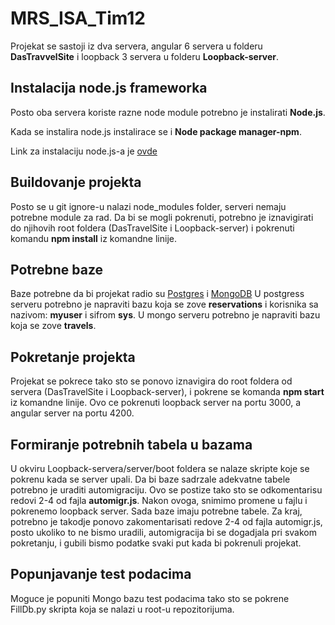 # MRS_ISA_Tim12

Projekat se sastoji iz dva servera, angular 6 servera u folderu **DasTravvelSite** i loopback 3 servera u folderu **Loopback-server**.

## Instalacija node.js frameworka

Posto oba servera koriste razne node module potrebno je instalirati **Node.js**.

Kada se instalira node.js instalirace se i **Node package manager-npm**.

Link za instalaciju node.js-a je [ovde](https://www.npmjs.com/get-npm)

## Buildovanje projekta

Posto se u git ignore-u nalazi node_modules folder, serveri nemaju potrebne module za rad. Da bi se mogli pokrenuti, potrebno je iznavigirati do
njihovih root foldera (DasTravelSite i Loopback-server) i pokrenuti komandu **npm install** iz komandne linije.

## Potrebne baze

Baze potrebne da bi projekat radio su [Postgres](https://www.postgresql.org/download/) i [MongoDB](https://www.mongodb.com/download-center#community)
U postgress serveru potrebno je napraviti bazu koja se zove **reservations** i korisnika sa nazivom: **myuser** i sifrom **sys**.
U mongo serveru potrebno je napraviti bazu koja se zove  **travels**.

## Pokretanje projekta

Projekat se pokrece tako sto se ponovo iznavigira do root foldera od servera (DasTravelSite i Loopback-server), i pokrene se komanda **npm start** iz komandne linije.
Ovo ce pokrenuti loopback server na portu 3000, a angular server na portu 4200.

## Formiranje potrebnih tabela u bazama

U okviru Loopback-servera/server/boot foldera se nalaze skripte koje se pokrenu kada se server upali. Da bi baze sadrzale adekvatne tabele potrebno je uraditi automigraciju. Ovo se postize tako sto se odkomentarisu redovi 2-4 od fajla **automigr.js**. Nakon ovoga, snimimo promene u fajlu i pokrenemo loopback server. Sada baze imaju potrebne tabele.
Za kraj, potrebno je takodje ponovo zakomentarisati redove 2-4 od fajla automigr.js, posto ukoliko to ne bismo uradili, automigracija bi se dogadjala pri svakom pokretanju, i gubili bismo podatke svaki put kada bi pokrenuli projekat.

## Popunjavanje test podacima

Moguce je popuniti Mongo bazu test podacima tako sto se pokrene FillDb.py skripta koja se nalazi u root-u repozitorijuma.

